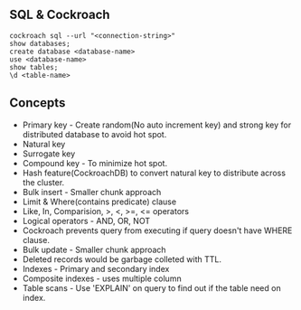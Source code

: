 ## SQL & Cockroach

```
cockroach sql --url "<connection-string>"
show databases;
create database <database-name>
use <database-name>
show tables;
\d <table-name>

```

## Concepts
 - Primary key - Create random(No auto increment key) and strong key for distributed database to avoid hot spot.
 - Natural key
 - Surrogate key
 - Compound key - To minimize hot spot.
 - Hash feature(CockroachDB) to convert natural key to distribute across the cluster.
  - Bulk insert - Smaller chunk approach
  - Limit & Where(contains predicate) clause
  - Like, In, Comparision, >, <, >=, <= operators
  - Logical operators - AND, OR, NOT
  - Cockroach prevents query from executing if query doesn't have WHERE clause.
  - Bulk update - Smaller chunk approach
  - Deleted records would be garbage colleted with TTL.
  - Indexes - Primary and secondary index
  - Composite indexes - uses multiple column
  - Table scans - Use 'EXPLAIN' on query to find out if the table need on index.